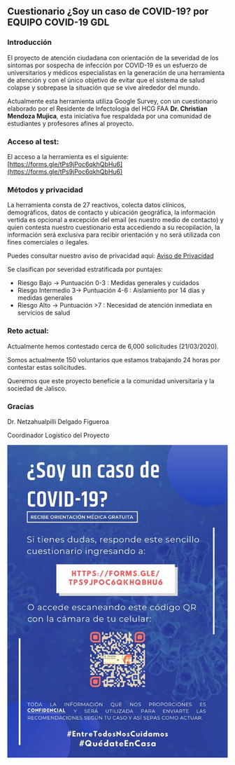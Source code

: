 ## Cuestionario ¿Soy un caso de COVID-19? por EQUIPO COVID-19 GDL

### Introducción

El proyecto de atención ciudadana con orientación de la severidad de los síntomas por sospecha de infección por COVID-19 es un esfuerzo de universitarios y médicos especialistas en la generación de una herramienta de atención y con el único objetivo de evitar que el sistema de salud colapse y sobrepase la situación que se vive alrededor del mundo.

Actualmente esta herramienta utiliza Google Survey, con un cuestionario elaborado por el Residente de Infectologia del HCG FAA **Dr. Christian Mendoza Mujica**, esta iniciativa fue respaldada por una comunidad de estudiantes y profesores afines al proyecto.

### Acceso al test:

El acceso a la herramienta es el siguiente: [https://forms.gle/tPs9jPoc6qkhQbHu6](https://forms.gle/tPs9jPoc6qkhQbHu6)

### Métodos y privacidad
La herramienta consta de 27 reactivos, colecta datos clínicos, demográficos, datos de contacto y ubicación geográfica, la información vertida es opcional a excepción del email (es nuestro medio de contacto) y quien contesta nuestro cuestionario esta accediendo a su recopilación, la información será exclusiva para recibir orientación y no será utilizada con fines comerciales o ilegales.

Puedes consultar nuestro aviso de privacidad aquí: [Aviso de Privacidad](https://covid19gdl.github.io/privacidad)

Se clasifican por severidad estratificada por puntajes:

* Riesgo Bajo →  Puntuación 0-3 : Medidas generales y cuidados
* Riesgo Intermedio 3→  Puntuación 4-6 : Aislamiento por 14 días y medidas generales
* Riesgo Alto → Puntuación >7 : Necesidad de atención inmediata en servicios de salud

### Reto actual:

Actualmente hemos contestado cerca de 6,000 solicitudes (21/03/2020).

Somos actualmente 150 voluntarios que estamos trabajando 24 horas por contestar estas solicitudes.

Queremos que este proyecto beneficie a la comunidad universitaria y la sociedad  de Jalisco.



### Gracias

Dr. Netzahualpilli Delgado Figueroa

Coordinador Logístico del Proyecto


![alt text](COVID_Callcenter_2.jpg)
